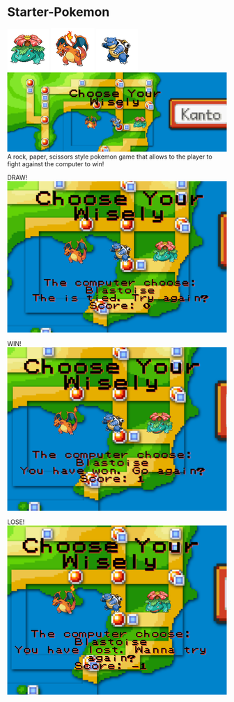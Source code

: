 # Starter-Pokemon
![](assets/images/Venusaur.png) 
![](assets/images/Charizard.png)
![](assets/images/Blastoise.png)
![](assets/images/screenshot1.png)
A rock, paper, scissors style pokemon game that allows to the player to fight against the computer to win!

DRAW!
![](assets/images/screenshot2.png)

WIN!
![](assets/images/screenshot3.png)

LOSE!
![](assets/images/screenshot4.png)
